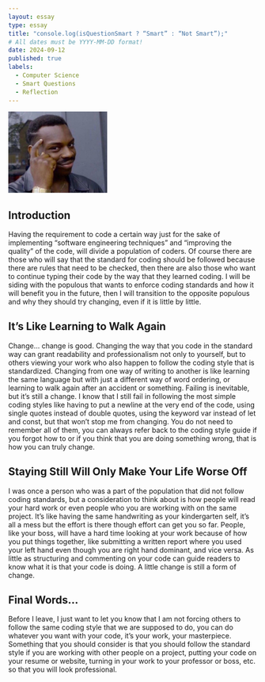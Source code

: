 ```yaml
---
layout: essay
type: essay
title: "console.log(isQuestionSmart ? “Smart” : “Not Smart”);"
# All dates must be YYYY-MM-DD format!
date: 2024-09-12
published: true
labels:
  - Computer Science
  - Smart Questions
  - Reflection
---
```


<img width="200px" class="rounded float-start pe-4" src="../img/guy-tapping-head.jpg">

<h2>Introduction</h2>
<p>Having the requirement to code a certain way just for the sake of implementing “software engineering techniques” and “improving the quality” of the code, will divide a population of coders. Of course there are those who will say that the standard for coding should be followed because there are rules that need to be checked, then there are also those who want to continue typing their code by the way that they learned coding. I will be siding with the populous that wants to enforce coding standards and how it will benefit you in the future, then I will transition to the opposite populous and why they should try changing, even if it is little by little.</p>
<h2>It’s Like Learning to Walk Again</h2>
<p>Change… change is good. Changing the way that you code in the standard way can grant readability and professionalism not only to yourself, but to others viewing your work who also happen to follow the coding style that is standardized. Changing from one way of writing to another is like learning the same language but with just a different way of word ordering, or learning to walk again after an accident or something. Failing is inevitable, but it’s still a change. I know that I still fail in following the most simple coding styles like having to put a newline at the very end of the code, using single quotes instead of double quotes, using the keyword var instead of let and const, but that won’t stop me from changing. You do not need to remember all of them, you can always refer back to the coding style guide if you forgot how to or if you think that you are doing something wrong, that is how you can truly change.</p>
<h2>Staying Still Will Only Make Your Life Worse Off</h2>
<p>I was once a person who was a part of the population that did not follow coding standards, but a consideration to think about is how people will read your hard work or even people who you are working with on the same project. It’s like having the same handwriting as your kindergarten self, it’s all a mess but the effort is there though effort can get you so far. People, like your boss, will have a hard time looking at your work because of how you put things together, like submitting a written report where you used your left hand even though you are right hand dominant, and vice versa. As little as structuring and commenting on your code can guide readers to know what it is that your code is doing. A little change is still a form of change.</p>
<h2>Final Words…</h2>
<p>Before I leave, I just want to let you know that I am not forcing others to follow the same coding style that we are supposed to do, you can do whatever you want with your code, it’s your work, your masterpiece. Something that you should consider is that you should follow the standard style if you are working with other people on a project, putting your code on your resume or website, turning in your work to your professor or boss, etc. so that you will look professional.</p>
